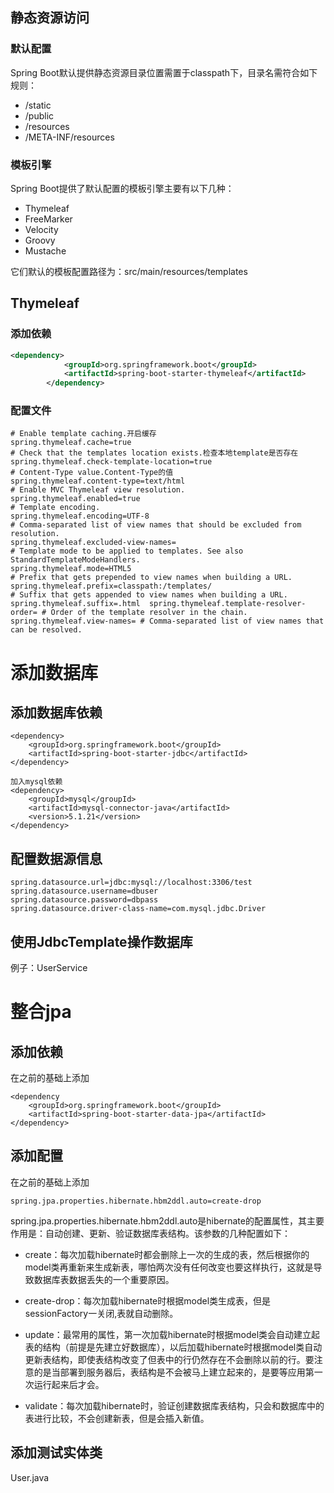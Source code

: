 ## 静态资源访问

### 默认配置

Spring Boot默认提供静态资源目录位置需置于classpath下，目录名需符合如下规则：

- /static
- /public
- /resources
- /META-INF/resources

### 模板引擎
Spring Boot提供了默认配置的模板引擎主要有以下几种：

- Thymeleaf
- FreeMarker
- Velocity
- Groovy
- Mustache

它们默认的模板配置路径为：src/main/resources/templates

## Thymeleaf

### 添加依赖

```xml
<dependency>
			<groupId>org.springframework.boot</groupId>
			<artifactId>spring-boot-starter-thymeleaf</artifactId>
		</dependency>
```

### 配置文件

```properties
# Enable template caching.开启缓存
spring.thymeleaf.cache=true 
# Check that the templates location exists.检查本地template是否存在
spring.thymeleaf.check-template-location=true 
# Content-Type value.Content-Type的值
spring.thymeleaf.content-type=text/html 
# Enable MVC Thymeleaf view resolution.
spring.thymeleaf.enabled=true 
# Template encoding.
spring.thymeleaf.encoding=UTF-8 
# Comma-separated list of view names that should be excluded from resolution.
spring.thymeleaf.excluded-view-names= 
# Template mode to be applied to templates. See also StandardTemplateModeHandlers.
spring.thymeleaf.mode=HTML5 
# Prefix that gets prepended to view names when building a URL.
spring.thymeleaf.prefix=classpath:/templates/ 
# Suffix that gets appended to view names when building a URL.
spring.thymeleaf.suffix=.html  spring.thymeleaf.template-resolver-order= # Order of the template resolver in the chain. spring.thymeleaf.view-names= # Comma-separated list of view names that can be resolved.
```

# 添加数据库

## 添加数据库依赖
```pom
<dependency>
    <groupId>org.springframework.boot</groupId>
    <artifactId>spring-boot-starter-jdbc</artifactId>
</dependency>

加入mysql依赖
<dependency>
    <groupId>mysql</groupId>
    <artifactId>mysql-connector-java</artifactId>
    <version>5.1.21</version>
</dependency>

```

## 配置数据源信息

```properties
spring.datasource.url=jdbc:mysql://localhost:3306/test
spring.datasource.username=dbuser
spring.datasource.password=dbpass
spring.datasource.driver-class-name=com.mysql.jdbc.Driver
```

## 使用JdbcTemplate操作数据库

例子：UserService 

# 整合jpa

## 添加依赖

在之前的基础上添加

```pom
<dependency
    <groupId>org.springframework.boot</groupId>
    <artifactId>spring-boot-starter-data-jpa</artifactId>
</dependency>
```

## 添加配置

在之前的基础上添加

```properties
spring.jpa.properties.hibernate.hbm2ddl.auto=create-drop
```

spring.jpa.properties.hibernate.hbm2ddl.auto是hibernate的配置属性，其主要作用是：自动创建、更新、验证数据库表结构。该参数的几种配置如下：

- create：每次加载hibernate时都会删除上一次的生成的表，然后根据你的model类再重新来生成新表，哪怕两次没有任何改变也要这样执行，这就是导致数据库表数据丢失的一个重要原因。

- create-drop：每次加载hibernate时根据model类生成表，但是sessionFactory一关闭,表就自动删除。
- update：最常用的属性，第一次加载hibernate时根据model类会自动建立起表的结构（前提是先建立好数据库），以后加载hibernate时根据model类自动更新表结构，即使表结构改变了但表中的行仍然存在不会删除以前的行。要注意的是当部署到服务器后，表结构是不会被马上建立起来的，是要等应用第一次运行起来后才会。
- validate：每次加载hibernate时，验证创建数据库表结构，只会和数据库中的表进行比较，不会创建新表，但是会插入新值。

## 添加测试实体类

User.java

